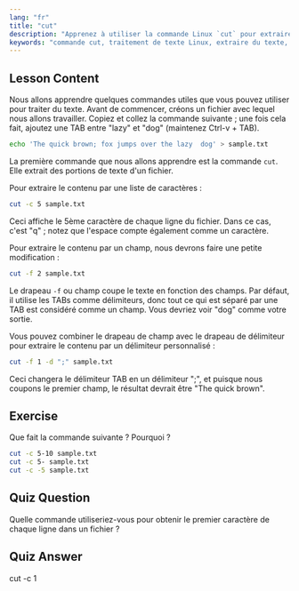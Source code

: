 ```yaml
---
lang: "fr"
title: "cut"
description: "Apprenez à utiliser la commande Linux `cut` pour extraire du texte de fichiers. Ce tutoriel convivial pour débutants couvre la découpe par caractères et par champs. Améliorez vos compétences en traitement de texte Linux !"
keywords: "commande cut, traitement de texte Linux, extraire du texte, tutoriel Linux, Linux pour débutants, exemples cut, guide Linux"
---
```


## Lesson Content

Nous allons apprendre quelques commandes utiles que vous pouvez utiliser pour traiter du texte. Avant de commencer, créons un fichier avec lequel nous allons travailler. Copiez et collez la commande suivante ; une fois cela fait, ajoutez une TAB entre "lazy" et "dog" (maintenez Ctrl-v + TAB).

```bash
echo 'The quick brown; fox jumps over the lazy  dog' > sample.txt
```

La première commande que nous allons apprendre est la commande `cut`. Elle extrait des portions de texte d'un fichier.

Pour extraire le contenu par une liste de caractères :

```bash
cut -c 5 sample.txt
```

Ceci affiche le 5ème caractère de chaque ligne du fichier. Dans ce cas, c'est "q" ; notez que l'espace compte également comme un caractère.

Pour extraire le contenu par un champ, nous devrons faire une petite modification :

```bash
cut -f 2 sample.txt
```

Le drapeau `-f` ou champ coupe le texte en fonction des champs. Par défaut, il utilise les TABs comme délimiteurs, donc tout ce qui est séparé par une TAB est considéré comme un champ. Vous devriez voir "dog" comme votre sortie.

Vous pouvez combiner le drapeau de champ avec le drapeau de délimiteur pour extraire le contenu par un délimiteur personnalisé :

```bash
cut -f 1 -d ";" sample.txt
```

Ceci changera le délimiteur TAB en un délimiteur ";", et puisque nous coupons le premier champ, le résultat devrait être "The quick brown".

## Exercise

Que fait la commande suivante ? Pourquoi ?

```bash
cut -c 5-10 sample.txt
cut -c 5- sample.txt
cut -c -5 sample.txt
```

## Quiz Question

Quelle commande utiliseriez-vous pour obtenir le premier caractère de chaque ligne dans un fichier ?

## Quiz Answer

cut -c 1

